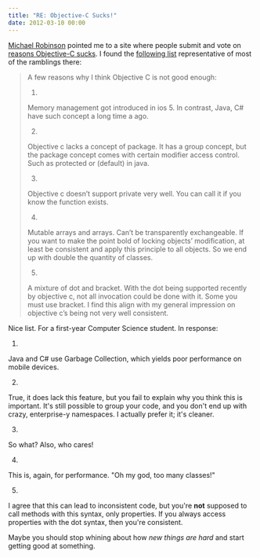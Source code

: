 ```yaml
---
title: "RE: Objective-C Sucks!"
date: 2012-03-10 00:00
---
```


[Michael Robinson](https://twitter.com/#!/pagesofinterest) pointed me to a site where people submit and vote on [reasons Objective-C sucks](http://amplicate.com/hate/objective-c). I found the [following list](http://amplicate.com/hate/objective-c/2212673-a-few-reasons-why-i-think-objective-c-is-not-good/) representative of most of the ramblings there:



> A few reasons why I think Objective C is not good enough:
> 
> 1. 
> 
> Memory management got introduced in ios 5. In contrast, Java, C# have such concept a long time a ago.
> 
> 2. 
> 
> Objective c lacks a concept of package. It has a group concept, but the package concept comes with certain modifier access control. Such as protected or (default) in java.
> 
> 3. 
> 
> Objective c doesn’t support private very well. You can call it if you know the function exists.
> 
> 4. 
> 
> Mutable arrays and arrays. Can’t be transparently exchangeable. If you want to make the point bold of locking objects’ modification, at least be consistent and apply this principle to all objects. So we end up with double the quantity of classes.
> 
> 5. 
> 
> A mixture of dot and bracket. With the dot being supported recently by objective c, not all invocation could be done with it. Some you must use bracket. I find this align with my general impression on objective c’s being not very well consistent.

Nice list. For a first-year Computer Science student. In response:

1. 

Java and C# use Garbage Collection, which yields poor performance on mobile devices.

2. 

True, it does lack this feature, but you fail to explain why you think this is important. It's still possible to group your code, and you don't end up with crazy, enterprise-y namespaces. I actually prefer it; it's cleaner.

3. 

So what? Also, who cares!

4. 

This is, again, for performance. "Oh my god, too many classes!"

5. 

I agree that this can lead to inconsistent code, but you're **not** supposed to call methods with this syntax, only properties. If you always access properties with the dot syntax, then you're consistent.

Maybe you should stop whining about how _new things are hard_ and start getting good at something.

<!-- more -->
